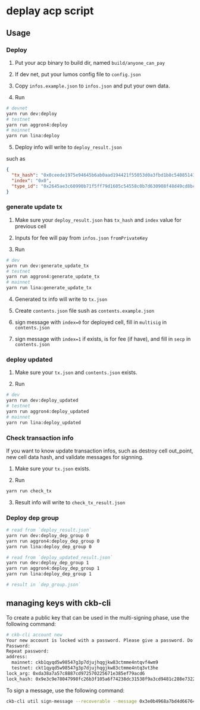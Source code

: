 # deplay acp script

## Usage

### Deploy

1. Put your acp binary to build dir, named `build/anyone_can_pay`

2. If dev net, put your lumos config file to `config.json`

3. Copy `infos.example.json` to `infos.json` and put your own data.

4. Run 

```bash
# devnet
yarn run dev:deploy
# testnet
yarn run aggron4:deploy
# mainnet
yarn run lina:deploy
```

5. Deploy info will write to `deploy_result.json`

such as

```json
{
  "tx_hash": "0x0ceede1975e94645b6ab0aad194421f55053d0a3fbd1b8c54085141bfe4760e7",
  "index": "0x0",
  "type_id": "0x2645ae3c60990b71f5ff79d1605c54558c0b7d630908f48d49cd8bc8a8519fd3"
}
```

### generate update tx

1. Make sure your `deploy_result.json` has `tx_hash` and `index` value for previous cell

2. Inputs for fee will pay from `infos.json` `fromPrivateKey`

3. Run 

```bash
# dev
yarn run dev:generate_update_tx
# testnet
yarn run aggron4:generate_update_tx
# mainnet
yarn run lina:generate_update_tx
```

4. Generated tx info will write to `tx.json`

5. Create `contents.json` file sush as `contents.example.json`

6. sign message with `index=0` for deployed cell, fill in `multisig` in `contents.json`

7. sign message with `index=1` if exists, is for fee (if have), and fill in `secp` in `contents.json`

### deploy updated

1. Make sure your `tx.json` and `contents.json` exists.

2. Run

```bash
# dev
yarn run dev:deploy_updated
# testnet
yarn run aggron4:deploy_updated
# mainnet
yarn run lina:deploy_updated
```

### Check transaction info

If you want to know update transaction infos, such as destroy cell out_point, new cell data hash, and validate messages for signning.

1. Make sure your `tx.json` exists.

2. Run

```bash
yarn run check_tx
```

3. Result info will write to `check_tx_result.json`

### Deploy dep group

```bash
# read from `deploy_result.json`
yarn run dev:deploy_dep_group 0
yarn run aggron4:deploy_dep_group 0
yarn run lina:deploy_dep_group 0

# read from `deploy_updated_result.json`
yarn run dev:deploy_dep_group 1
yarn run aggron4:deploy_dep_group 1
yarn run lina:deploy_dep_group 1

# result in `dep_group.json`
```


## managing keys with ckb-cli

To create a public key that can be used in the multi-signing phase, use the following command:

```bash
# ckb-cli account new
Your new account is locked with a password. Please give a password. Do not forget this password.
Password:
Repeat password:
address:
  mainnet: ckb1qyqd5w98547g3p7djujhqgjkw83ctmme4ntqvf4wm9
  testnet: ckt1qyqd5w98547g3p7djujhqgjkw83ctmme4ntq3vt3he
lock_arg: 0xda38a7a57c8887cd972570225671e385ef79acd6
lock_hash: 0x9e3c9e78047998fc26b3f105a6f74238dc31538f9a3cd9481c288e73226488af
```

To sign a message, use the following command:

```bash
ckb-cli util sign-message --recoverable --message 0x3e0b4968a7bd4d6676411120298990d0f625f5b97835587725237949e932a7a8 --from-account ckb1qyqd5w98547g3p7djujhqgjkw83ctmme4ntqvf4wm9
```

